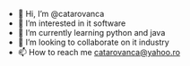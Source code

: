 - 👋 Hi, I’m @catarovanca
- 👀 I’m interested in it software
- 🌱 I’m currently learning python and java
- 💞️ I’m looking to collaborate on it industry
- 📫 How to reach me catarovanca@yahoo.ro

<!---
catarovanca/catarovanca is a ✨ special ✨ repository because its `README.md` (this file) appears on your GitHub profile.
You can click the Preview link to take a look at your changes.
--->
